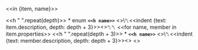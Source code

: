 <<in {item, name}>>

<<h " ".repeat(depth)>> * enum **`<<h name>>`**
   <<if item.description>>\␤<<indent {text: item.description, depth: depth + 3}>><</if>>␤␤
   <<for name, member in item.properties>>
     <<h " ".repeat(depth + 3)>> * **`<<h name>>`**
     <<if member.description>>\␤<<indent {text: member.description, depth: depth + 3}>><</if>>
   <</for>>
